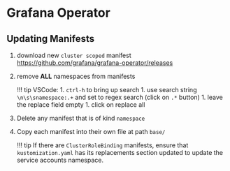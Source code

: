 # Grafana Operator


## Updating Manifests

1. download new `cluster scoped` manifest https://github.com/grafana/grafana-operator/releases

1. remove **ALL** namespaces from manifests

    !!! tip
        VSCode:
            1. `ctrl-h` to bring up search
            1. use search string `\n\s\snamespace:.+` and set to regex search (click on `.*` button)
            1. leave the replace field empty
            1. click on replace all

1. Delete any manifest that is of kind `namespace`

1. Copy each manifest into their own file at path `base/`

    !!! tip
        If there are `ClusterRoleBinding` manifests, ensure that `kustomization.yaml` has its replacements section updated to update the service accounts namespace.


